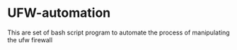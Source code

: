 # UFW-automation
This are set of bash script program to automate the process of manipulating the ufw firewall
